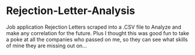 # Rejection-Letter-Analysis
Job application Rejection Letters scraped into a .CSV file to Analyze and make any correlation for the future. Plus I thought this was good fun to take a poke at all the companies who passed on me, so they can see what skills of mine they are missing out on...
